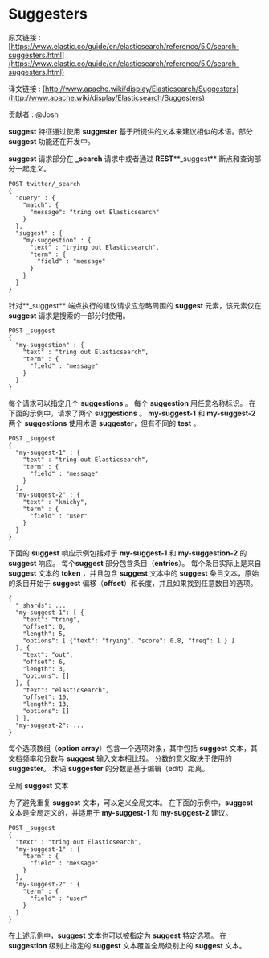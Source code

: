 # Suggesters

原文链接 : [https://www.elastic.co/guide/en/elasticsearch/reference/5.0/search-suggesters.html](https://www.elastic.co/guide/en/elasticsearch/reference/5.0/search-suggesters.html)

译文链接 : [http://www.apache.wiki/display/Elasticsearch/Suggesters](http://www.apache.wiki/display/Elasticsearch/Suggesters)

贡献者 : @Josh

**suggest** 特征通过使用 **suggester** 基于所提供的文本来建议相似的术语。部分 **suggest** 功能还在开发中。

**suggest** 请求部分在 **_search** 请求中或者通过 **REST****_suggest** 断点和查询部分一起定义。

```
POST twitter/_search
{
  "query" : {
    "match": {
      "message": "tring out Elasticsearch"
    }
  },
  "suggest" : {
    "my-suggestion" : {
      "text" : "trying out Elasticsearch",
      "term" : {
        "field" : "message"
      }
    }
  }
}
```

针对**_suggest** 端点执行的建议请求应忽略周围的 **suggest** 元素，该元素仅在 **suggest** 请求是搜索的一部分时使用。

```
POST _suggest
{
  "my-suggestion" : {
    "text" : "tring out Elasticsearch",
    "term" : {
      "field" : "message"
    }
  }
}
```

每个请求可以指定几个 **suggestions** 。 每个 **suggestion** 用任意名称标识。 在下面的示例中，请求了两个 **suggestions** 。 **my-suggest-1** 和 **my-suggest-2** 两个 **suggestions** 使用术语 **suggester**，但有不同的 **test** 。

```
POST _suggest
{
  "my-suggest-1" : {
    "text" : "tring out Elasticsearch",
    "term" : {
      "field" : "message"
    }
  },
  "my-suggest-2" : {
    "text" : "kmichy",
    "term" : {
      "field" : "user"
    }
  }
}
```

下面的 **suggest** 响应示例包括对于 **my-suggest-1** 和 **my-suggestion-2** 的 **suggest** 响应。 每个**suggest** 部分包含条目（**entries**）。 每个条目实际上是来自 **suggest** 文本的 **token** ，并且包含 **suggest** 文本中的 **suggest** 条目文本，原始的条目开始于 **suggest** 偏移（**offset**）和长度，并且如果找到任意数目的选项。

```
{
  "_shards": ...
  "my-suggest-1": [ {
    "text": "tring",
    "offset": 0,
    "length": 5,
    "options": [ {"text": "trying", "score": 0.8, "freq": 1 } ]
  }, {
    "text": "out",
    "offset": 6,
    "length": 3,
    "options": []
  }, {
    "text": "elasticsearch",
    "offset": 10,
    "length": 13,
    "options": []
  } ],
  "my-suggest-2": ...
}
```

每个选项数组（**option array**）包含一个选项对象，其中包括 **suggest** 文本，其文档频率和分数与 **suggest** 输入文本相比较。 分数的意义取决于使用的**suggester**。 术语 **suggester** 的分数是基于编辑（edit）距离。

全局 **suggest** 文本

为了避免重复 **suggest** 文本，可以定义全局文本。 在下面的示例中，**suggest** 文本是全局定义的，并适用于 **my-suggest-1** 和 **my-suggest-2** 建议。

```
POST _suggest
{
  "text" : "tring out Elasticsearch",
  "my-suggest-1" : {
    "term" : {
      "field" : "message"
    }
  },
  "my-suggest-2" : {
    "term" : {
      "field" : "user"
    }
  }
}
```

在上述示例中，**suggest** 文本也可以被指定为 **suggest** 特定选项。 在 **suggestion** 级别上指定的 **suggest** 文本覆盖全局级别上的 **suggest** 文本。
